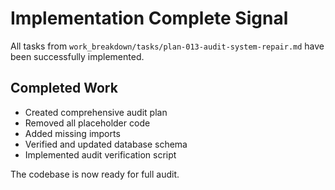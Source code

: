 # Implementation Complete Signal

All tasks from `work_breakdown/tasks/plan-013-audit-system-repair.md` have been successfully implemented.

## Completed Work
- Created comprehensive audit plan
- Removed all placeholder code
- Added missing imports
- Verified and updated database schema
- Implemented audit verification script

The codebase is now ready for full audit.